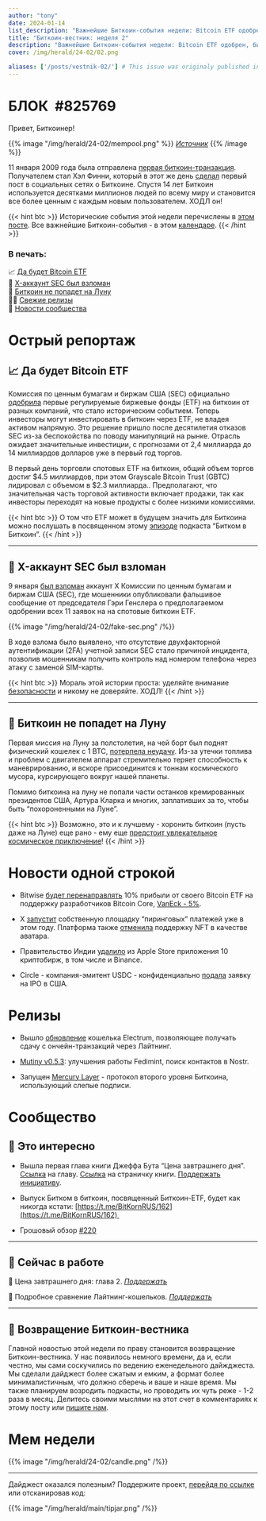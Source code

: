 ```yaml
---
author: "tony"
date: 2024-01-14
list_description: "Важнейшие Биткоин-события недели: Bitcoin ETF одобрен, биткоин не попадет на Луну, релизы, многое другое."
title: "Биткоин-вестник: неделя 2"
description: "Важнейшие Биткоин-события недели: Bitcoin ETF одобрен, биткоин не попадет на Луну, релизы, многое другое."
cover: /img/herald/24-02/02.png

aliases: ['/posts/vestnik-02/'] # This issue was originaly published in the blog. Do not use this property in further issues.
---
```


  
# БЛОК  #825769

Привет, Биткоинер!

{{% image "/img/herald/24-02/mempool.png" %}}
_[Источник](https://mempool.space/ru/)_
{{% /image %}}

11 января 2009 года была отправлена [первая биткоин-транзакция](https://mempool.space/ru/tx/f4184fc596403b9d638783cf57adfe4c75c605f6356fbc91338530e9831e9e16). Получателем стал Хэл Финни, который в этот же день [сделал](https://twitter.com/halfin/status/1110302988) первый пост в социальных сетях о Биткоине. Спустя 14 лет Биткоин используется десятками миллионов людей по всему миру и становится все более ценным с каждым новым пользователем. ХОДЛ он!

{{< hint btc >}}
Исторические события этой недели перечислены в [этом посте](https://t.me/bitcoin21ideas/2986). Все важнейшие Биткоин-события - в этом [календаре](https://21ideas.org/history/).
{{< /hint >}}

### В печать:

📈 [Да будет Bitcoin ETF](/posts/vestnik-02/#да-будет-bitcoin-etf)  
🥷 [X-аккаунт SEC был взломан](/posts/vestnik-02/#x-аккаунт-sec-был-взломан)  
🌚 [Биткоин не попадет на Луну](/posts/vestnik-02/#биткоин-не-попадет-на-луну)  
👨‍💻 [Свежие релизы](/posts/vestnik-02/#релизы)  
🏰 [Новости сообщества](/posts/vestnik-02/#сообщество)  

# Острый репортаж

## 📈 Да будет Bitcoin ETF

Комиссия по ценным бумагам и биржам США (SEC) официально [одобрила](https://www.sec.gov/files/rules/sro/nysearca/2024/34-99306.pdf) первые регулируемые биржевые фонды (ETF) на биткоин от разных компаний, что стало историческим событием. Теперь инвесторы могут инвестировать в биткоин через ETF, не владея активом напрямую. Это решение пришло после десятилетия отказов SEC из-за беспокойства по поводу манипуляций на рынке. Отрасль ожидает значительные инвестиции, с прогнозами от 2,4 миллиарда до 14 миллиардов долларов уже в первый год торгов.  
  
В первый день торговли спотовых ETF на биткоин, общий объем торгов достиг $4.5 миллиардов, при этом Grayscale Bitcoin Trust (GBTC) лидировал с объемом в $2.3 миллиарда.. Предполагают, что значительная часть торговой активности включает продажи, так как инвесторы переходят на новые продукты с более низкими комиссиями. 

{{< hint btc >}}
О том что ETF может в будущем значить для Биткоина можно послушать в посвященном этому [эпизоде](https://t.me/BitKornRUS/162) подкаста “Битком в Биткоин”.
{{< /hint >}}

---

## 🥷 X-аккаунт SEC был взломан

9 января [был взломан](https://twitter.com/Safety/status/1744924042681897343?ref_src=twsrc%5Etfw%7Ctwcamp%5Etweetembed%7Ctwterm%5E1744924042681897343%7Ctwgr%5E6e8118c9d883ea1028560fb037d048488da1725e%7Ctwcon%5Es1_&ref_url=https%3A%2F%2Fcointelegraph.com%2Fnews%2Fcoingecko-x-accounts-compromised-phishing-attack) аккаунт X Комиссии по ценным бумагам и биржам США (SEC), где мошенники опубликовали фальшивое сообщение от председателя Гэри Генслера о предполагаемом одобрении всех 11 заявок на на спотовые биткоин ETF. 

{{% image "/img/herald/24-02/fake-sec.png" /%}}

В ходе взлома было выявлено, что отсутствие двухфакторной аутентификации (2FA) учетной записи SEC стало причиной инцидента, позволив мошенникам получить контроль над номером телефона через атаку с заменой SIM-карты. 

{{< hint btc >}}
Мораль этой истории проста: уделяйте внимание [безопасности](/security) и никому не доверяйте. ХОДЛ!
{{< /hint >}}

---

## 🌚 Биткоин не попадет на Луну

Первая миссия на Луну за полстолетия, на чей борт был поднят физический кошелек с 1 BTC, [потерпела неудачу](https://www.theguardian.com/science/2024/jan/09/what-happened-to-the-peregrine-lander-and-what-does-it-mean-for-moon-missions). Из-за утечки топлива и проблем с двигателем аппарат стремительно теряет способность к маневрированию, и вскоре присоединится к тоннам космического мусора, курсирующего вокруг нашей планеты.

Помимо биткоина на луну не попали части останков кремированных президентов США, Артура Кларка и многих, заплативших за то, чтобы быть “похороненными на Луне”. 

{{< hint btc >}}
Возможно, это и к лучшему - хоронить биткоин (пусть даже на Луне) еще рано - ему еще [предстоит увлекательное космическое приключение](https://21ideas.org/ba/)!
{{< /hint >}}

# Новости одной строкой

- Bitwise [будет перенаправлять](https://nitter.net/BitwiseInvest/status/1745205436708421691) 10% прибыли от своего Bitcoin ETF на поддержку разработчиков Bitcoin Core, [VanEck - 5%](https://www.vaneck.com/us/en/blogs/digital-assets/we-celebrate-bitcoin-builders-not-tourists/).
    
- X [запустит](https://www.forbes.com/sites/zacharyfolk/2024/01/09/x-announces-peer-to-peer-payment-service-will-launch-in-2024/?sh=6697e34275a8) собственную площадку “пиринговых” платежей уже в этом году. Платформа также [отменила](https://techcrunch.com/2024/01/10/x-removes-support-for-nft-profile-pictures/?guccounter=1) поддержку NFT в качестве аватара. 
    
- Правительство Индии [удалило](https://twitter.com/BinanceDesi/status/1744995162957513194?ref_src=twsrc%5Etfw%7Ctwcamp%5Etweetembed%7Ctwterm%5E1744995162957513194%7Ctwgr%5E6874af9fcece176aa52b34615ee03963f0bff2e8%7Ctwcon%5Es1_&ref_url=https%3A%2F%2Fcointelegraph.com%2Fnews%2Fapple-india-binance-kraken-crypto-exchanges-delist-fiu-notice) из Apple Store приложения 10 криптобирж, в том числе и Binance.

- Circle - компания-эмитент USDC - конфиденциально [подала](https://www.reuters.com/markets/deals/stablecoin-firm-circle-confidentially-files-us-ipo-2024-01-11/) заявку на IPO в США.
    

# Релизы

- Вышло [обновление](https://t.me/bitcoin21ideas/2990) кошелька Electrum, позволяющее получать сдачу с ончейн-транзакций через Лайтнинг.
    
- [Mutiny v0.5.3](https://nostr.com/note1j7ya7h3tcxqpglqprz7quq0kjzzhmhltxkyvl7xwzdfnfvgvg2dseexw4e?ref=nobsbitcoin.com): улучшения работы Fedimint, поиск контактов в Nostr. 
    
- Запущен [Mercury Layer](https://mercurylayer.com/) - протокол второго уровня Биткоина, использующий слепые подписи.

# Сообщество

## 👀 Это интересно

- Вышла первая глава книги Джеффа Бута “Цена завтрашнего дня”. [Ссылка](https://21ideas.org/cena/1) на главу. [Ссылка](https://21ideas.org/%D1%81ena/) на страничку книги. [Поддержать инициативу](https://tallycoin.app/@21ideas/--V7MP64vf/).
    
- Выпуск Битком в биткоин, посвященный Биткоин-ETF, будет как никогда кстати: [https://t.me/BitKornRUS/162](https://t.me/BitKornRUS/162) 
    
- Грошовый обзор [#220](https://teletype.in/@hypecoinnews/dime-review-220)

---

## 📝 Сейчас в работе

📖 Цена завтрашнего дня: глава 2. _[Поддержать](/cena/)_  

📄 Подробное сравнение Лайтнинг-кошельков. _[Поддержать](https://legend.lnbits.com/tipjar/1132)_

---

## 🎉 Возвращение Биткоин-вестника

Главной новостью этой недели по праву становится возвращение Биткоин-вестника. У нас появилось немного времени, да и, если честно, мы сами соскучились по ведению еженедельного дайжджеста. Мы сделали дайджест более сжатым и емким, а формат более минималистичным, что должно сберечь и ваше и наше время. Мы также планируем возродить подкасты, но проводить их чуть реже - 1-2 раза в месяц. Делитесь своими мыслями на этот счет в комментариях к этому посту или [пишите нам](/feedback).

# Мем недели

{{% image "/img/herald/24-02/candle.png" /%}}

---

Дайджест оказался полезным? Поддержите проект, [перейдя по ссылке](https://legend.lnbits.com/tipjar/1131) или отсканировав код: 

{{% image "/img/herald/main/tipjar.png" /%}}
